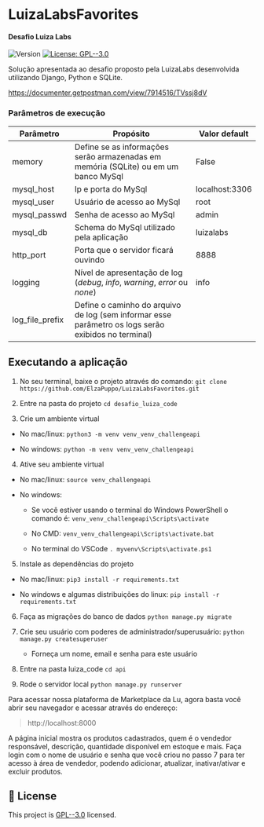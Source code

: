 # LuizaLabsFavorites
#### Desafio Luiza Labs
<p>
  <img alt="Version" src="https://img.shields.io/badge/version-1.0-blue.svg?cacheSeconds=2592000" />
  <a href="https://github.com/elzapuppo/LuizaLabsFavorites/blob/main/LICENSE" target="_blank">
    <img alt="License: GPL--3.0" src="https://img.shields.io/badge/License-GPL--3.0-yellow.svg" />
  </a>
</p>

Solução apresentada ao desafio proposto pela LuizaLabs desenvolvida utilizando Django, Python e SQLite.


https://documenter.getpostman.com/view/7914516/TVssj8dV


### Parâmetros de execução
| Parâmetro  | Propósito | Valor default |
|---|---|---|
| memory  | Define se as informações serão armazenadas em memória (SQLite) ou em um banco MySql | False |
| mysql_host  | Ip e porta do MySql | localhost:3306 |
| mysql_user  | Usuário de acesso ao MySql  | root |
| mysql_passwd  | Senha de acesso ao MySql  | admin |
| mysql_db | Schema do MySql utilizado pela aplicação | luizalabs |
| http_port | Porta que o servidor ficará ouvindo | 8888 |
| logging | Nível de apresentação de log (_debug_, _info_, _warning_, _error_ ou _none_) | info |
| log_file_prefix | Define o caminho do arquivo de log (sem informar esse parâmetro os logs serão exibidos no terminal) |  | 


## Executando a aplicação
1. No seu terminal, baixe o projeto através do comando:
  `git clone https://github.com/ElzaPuppo/LuizaLabsFavorites.git`

2. Entre na pasta do projeto
  `cd desafio_luiza_code`

3. Crie um ambiente virtual

- No mac/linux:
  `python3 -m venv venv_venv_challengeapi`

- No windows:
  `python -m venv venv_venv_challengeapi`

4. Ative seu ambiente virtual

- No mac/linux:
`source venv_challengeapi`

- No windows:
  - Se você estiver usando o terminal do Windows PowerShell o comando é:
  `venv_venv_challengeapi\Scripts\activate`

  - No CMD:
  `venv_venv_challengeapi\Scripts\activate.bat`

  - No terminal do VSCode
  `. myvenv\Scripts\activate.ps1`

5. Instale as dependências do projeto
- No mac/linux:
`pip3 install -r requirements.txt`

- No windows e algumas distribuições do linux:
`pip install -r requirements.txt`

6. Faça as migrações do banco de dados
`python manage.py migrate`

7. Crie seu usuário com poderes de administrador/superusuário:
 `python manage.py createsuperuser`
   - Forneça um nome, email e senha para este usuário

8. Entre na pasta luiza_code
`cd api`

9. Rode o servidor local
`python manage.py runserver`

Para acessar nossa plataforma de Marketplace da Lu, agora basta você abrir seu navegador e acessar através do endereço:
> http://localhost:8000

A página inicial mostra os produtos cadastrados, quem é o vendedor responsável, descrição, quantidade disponível em estoque e mais. Faça login com o nome de usuário e senha que você criou no passo 7 para ter acesso à área de vendedor, podendo adicionar, atualizar, inativar/ativar e excluir produtos.


## 📝 License

This project is [GPL--3.0](https://github.com/elzapuppo/LuizaLabsFavorites/blob/main/LICENSE) licensed.
